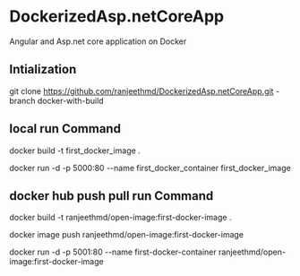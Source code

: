 # DockerizedAsp.netCoreApp
 Angular and Asp.net core application on Docker

## Intialization 
git clone https://github.com/ranjeethmd/DockerizedAsp.netCoreApp.git -branch docker-with-build 

## local run Command
docker build -t first_docker_image .

docker run -d  -p 5000:80 --name first_docker_container first_docker_image


## docker hub push pull run Command
docker build -t ranjeethmd/open-image:first-docker-image .

docker image push ranjeethmd/open-image:first-docker-image

docker run -d  -p 5001:80 --name first-docker-container ranjeethmd/open-image:first-docker-image